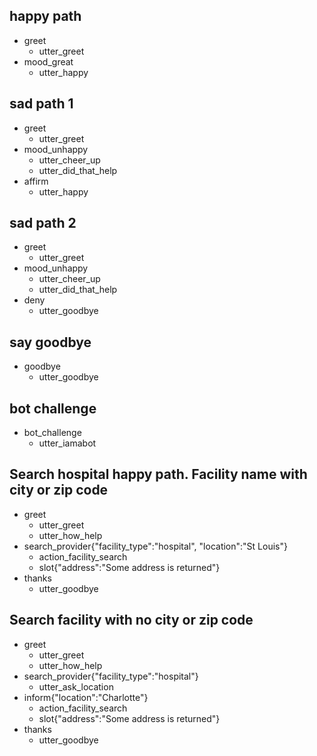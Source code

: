 ## happy path
* greet
  - utter_greet
* mood_great
  - utter_happy

## sad path 1
* greet
  - utter_greet
* mood_unhappy
  - utter_cheer_up
  - utter_did_that_help
* affirm
  - utter_happy

## sad path 2
* greet
  - utter_greet
* mood_unhappy
  - utter_cheer_up
  - utter_did_that_help
* deny
  - utter_goodbye

## say goodbye
* goodbye
  - utter_goodbye

## bot challenge
* bot_challenge
  - utter_iamabot

## Search hospital happy path. Facility name with city or zip code 
* greet
  - utter_greet
  - utter_how_help
* search_provider{"facility_type":"hospital", "location":"St Louis"}
  - action_facility_search
  - slot{"address":"Some address is returned"}
* thanks
  - utter_goodbye

## Search facility with no city or zip code
* greet
  - utter_greet
  - utter_how_help
* search_provider{"facility_type":"hospital"}
  - utter_ask_location
* inform{"location":"Charlotte"}
  - action_facility_search
  - slot{"address":"Some address is returned"}
* thanks
  - utter_goodbye